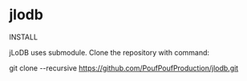 jlodb
=====

INSTALL

jLoDB uses submodule. Clone the repository with command:

git clone --recursive https://github.com/PoufPoufProduction/jlodb.git
